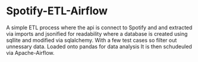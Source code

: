 # Spotify-ETL-Airflow

A simple ETL process where the api is connect to Spotify and and extracted via imports and jsonified for
readability where a database is created using sqllite and modified via sqlalchemy. With a few test cases
so filter out unnessary data.
Loaded onto pandas for data analysis
It is then schudeuled via Apache-Airflow.
